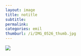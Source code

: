 ```yaml
---
layout: image
title: notitle
subtitle: 
permalink: 
categories: emil
thumburl: /i/IMG_0526_thumb.jpg
---
```

![]({{site.url}}/i/IMG_0526_thumb.jpg)
